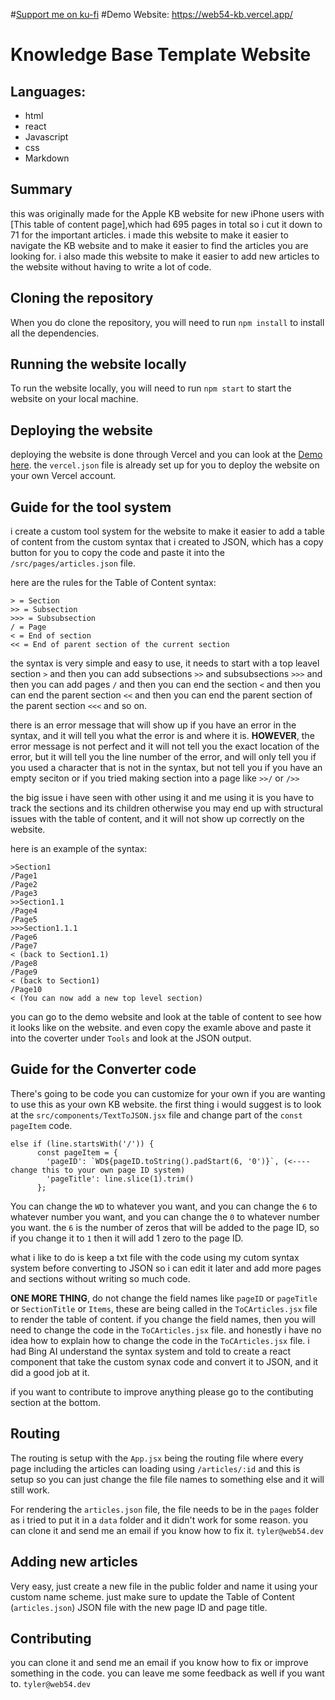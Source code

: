 #[Support me on ku-fi](https://ko-fi.com/web54devco)
#Demo Website: https://web54-kb.vercel.app/

# Knowledge Base Template Website

## Languages:
- html
- react
- Javascript
- css
- Markdown

## Summary
this was originally made for the Apple KB website for new iPhone users with [This table of content page],which had 695 pages in total so i cut it down to 71 for the important articles. i made this website to make it easier to navigate the KB website and to make it easier to find the articles you are looking for. i also made this website to make it easier to add new articles to the website without having to write a lot of code.

## Cloning the repository

When you do clone the repository, you will need to run `npm install` to install all the dependencies.

## Running the website locally

To run the website locally, you will need to run `npm start` to start the website on your local machine.

## Deploying the website

deploying the website is done through Vercel and you can look at the [Demo here](https://web54-kb.vercel.app/). the `vercel.json` file is already set up for you to deploy the website on your own Vercel account.

## Guide for the tool system

i create a custom tool system for the website to make it easier to add a table of content from the custom syntax that i created to JSON, which has a copy button for you to copy the code and paste it into the `/src/pages/articles.json` file.

here are the rules for the Table of Content syntax:

```
> = Section
>> = Subsection
>>> = Subsubsection
/ = Page
< = End of section
<< = End of parent section of the current section
```

the syntax is very simple and easy to use, it needs to start with a top leavel section `>` and then you can add subsections `>>` and subsubsections `>>>` and then you can add pages `/` and then you can end the section `<` and then you can end the parent section `<<` and then you can end the parent section of the parent section `<<<` and so on.

there is an error message that will show up if you have an error in the syntax, and it will tell you what the error is and where it is. **HOWEVER**, the error message is not perfect and it will not tell you the exact location of the error, but it will tell you the line number of the error, and will only tell you if you used a character that is not in the syntax, but not tell you if you have an empty seciton or if you tried making section into a page like `>>/` or `/>>`

the big issue i have seen with other using it and me using it is you have to track the sections and its children otherwise you may end up with structural issues with the table of content, and it will not show up correctly on the website.

here is an example of the syntax:

```
>Section1
/Page1
/Page2
/Page3
>>Section1.1
/Page4
/Page5
>>>Section1.1.1
/Page6
/Page7
< (back to Section1.1)
/Page8
/Page9
< (back to Section1)
/Page10
< (You can now add a new top level section)
```

you can go to the demo website and look at the table of content to see how it looks like on the website. and even copy the examle above and paste it into the coverter under `Tools` and look at the JSON output.

## Guide for the Converter code

There's going to be code you can customize for your own if you are wanting to use this as your own KB website. the first thing i would suggest is to look at the `src/components/TextToJSON.jsx` file and change part of the `const pageItem` code. 

```
else if (line.startsWith('/')) {
      const pageItem = {
        'pageID': `WD${pageID.toString().padStart(6, '0')}`, (<---- change this to your own page ID system)
        'pageTitle': line.slice(1).trim()
      };
```

You can change the `WD` to whatever you want, and you can change the `6` to whatever number you want, and you can change the `0` to whatever number you want. the `6` is the number of zeros that will be added to the page ID, so if you change it to `1` then it will add 1 zero to the page ID.

what i like to do is keep a txt file with the code using my cutom syntax system before converting to JSON so i can edit it later and add more pages and sections without writing so much code.

**ONE MORE THING**, do not change the field names like `pageID` or `pageTitle` or `SectionTitle` or `Items`, these are being called in the `ToCArticles.jsx` file to render the table of content. if you change the field names, then you will need to change the code in the `ToCArticles.jsx` file. and honestly i have no idea how to explain how to change the code in the `ToCArticles.jsx` file. i had Bing AI understand the syntax system and told to create a react component that take the custom synax code and convert it to JSON, and it did a good job at it.

if you want to contribute to improve anything please go to the contibuting section at the bottom.
## Routing

The routing is setup with the `App.jsx` being the routing file where every page including the articles can loading using `/articles/:id` and this is setup so you can just change the file file names to something else and it will still work.

For rendering the `articles.json` file, the file needs to be in the `pages` folder as i tried to put it in a `data` folder and it didn't work for some reason. you can clone it and send me an email if you know how to fix it.
`tyler@web54.dev`

## Adding new articles

Very easy, just create a new file in the public folder and name it using your custom name scheme. just make sure to update the Table of Content (`articles.json`) JSON file with the new page ID and page title.


## Contributing

you can clone it and send me an email if you know how to fix or improve something in the code. you can leave me some feedback as well if you want to.
`tyler@web54.dev`
